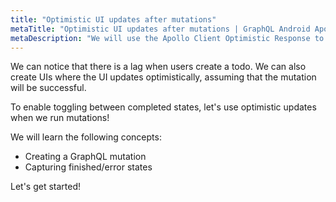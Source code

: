 ```yaml
---
title: "Optimistic UI updates after mutations"
metaTitle: "Optimistic UI updates after mutations | GraphQL Android Apollo Tutorial"
metaDescription: "We will use the Apollo Client Optimistic Response to perform UI updates after a GraphQL mutation in the Android app"
---
```


We can notice that there is a lag when users create a todo.
We can also create UIs where the UI updates optimistically, assuming
that the mutation will be successful.

To enable toggling between completed states, let's
use optimistic updates when we run mutations!

We will learn the following concepts:

- Creating a GraphQL mutation
- Capturing finished/error states

Let's get started!
